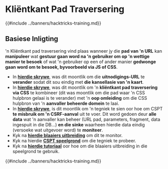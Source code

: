 # Kliëntkant Pad Traversering

{{#include ../banners/hacktricks-training.md}}

## Basiese Inligting

'n Kliëntkant pad traversering vind plaas wanneer jy die **pad van 'n URL** kan **manipuleer** wat **gestuur gaan word na 'n gebruiker om op 'n wettige manier te besoek** of wat 'n gebruiker op een of ander manier **gedwonge gaan word om te besoek, byvoorbeeld via JS of CSS**.

- In [**hierdie skrywe**](https://erasec.be/blog/client-side-path-manipulation/), was dit moontlik om die **uitnodigings-URL** te **verander** sodat dit sou eindig met **die kansellasie van 'n kaart**.
- In [**hierdie skrywe**](https://mr-medi.github.io/research/2022/11/04/practical-client-side-path-traversal-attacks.html), was dit moontlik om 'n **kliëntkant pad traversering via CSS** te kombineer (dit was moontlik om die pad waar 'n CSS hulpbron gelaai is te verander) met 'n **oop omleiding** om die CSS hulpbron van 'n **aanvaller beheerde domein** te laai.
- In [**hierdie skrywe**](https://blog.doyensec.com/2024/07/02/cspt2csrf.html), is dit moontlik om 'n tegniek te sien oor hoe om CSPT **te misbruik om 'n CSRF-aanval** uit te voer. Dit word gedoen deur **alle data** wat 'n aanvaller kan beheer (URL pad, parameters, fragment, data ingespuit in die DB...) **en die sinke** waarheen hierdie data eindig (versoeke wat uitgevoer word) te **moniteer**.
- Kyk na [**hierdie blaaiers uitbreiding**](https://addons.mozilla.org/en-US/firefox/addon/eval-villain/) om dit te monitor.
- Kyk na hierdie [**CSPT speelgrond**](https://github.com/doyensec/CSPTPlayground) om die tegniek te probeer.
- Kyk na [**hierdie tutoriaal**](https://blog.doyensec.com/2024/12/03/cspt-with-eval-villain.html) oor hoe om die blaaiers uitbreiding in die speelgrond te gebruik.

{{#include ../banners/hacktricks-training.md}}

